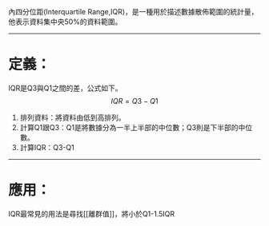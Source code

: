 內四分位距(Interquartile Range,IQR)，是一種用於描述數據散佈範圍的統計量，他表示資料集中央50%的資料範圍。
- - -
# 定義：
IQR是Q3與Q1之間的差，公式如下。
$$IQR=Q3-Q1$$
1. 排列資料：將資料由低到高排列。
2. 計算Q1跟Q3：Q1是將數據分為一半上半部的中位數；Q3則是下半部的中位數。
3. 計算IQR：Q3-Q1
- - -
# 應用：
IQR最常見的用法是尋找[[離群值]]，將小於Q1-1.5IQR